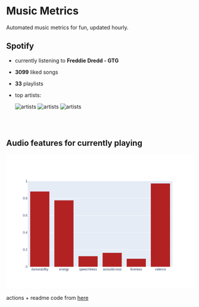 # Music Metrics

Automated music metrics for fun, updated hourly.

## Spotify

- currently listening to **Freddie Dredd - GTG**

- **3099** liked songs
- **33** playlists

- top artists: 

    ![artists](https://i.scdn.co/image/550bfaa6e0d866c4fa96ba59e3de1d4df6ac5dbc) ![artists](https://i.scdn.co/image/ab6761610000f1780db925ebb68f5655f2c53e1e) ![artists](https://i.scdn.co/image/8bf432a5ebaa42ac0a13209ee2b627506d10b92b)

<br></br>

## Audio features for currently playing

![feature spread](figures/auto.png)

actions + readme code from [here](https://github.com/gargakshit/gargakshit)
